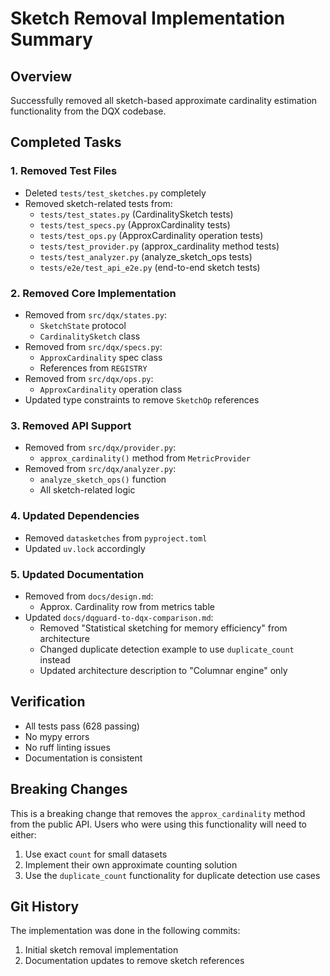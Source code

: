 # Sketch Removal Implementation Summary

## Overview
Successfully removed all sketch-based approximate cardinality estimation functionality from the DQX codebase.

## Completed Tasks

### 1. Removed Test Files
- Deleted `tests/test_sketches.py` completely
- Removed sketch-related tests from:
  - `tests/test_states.py` (CardinalitySketch tests)
  - `tests/test_specs.py` (ApproxCardinality tests)
  - `tests/test_ops.py` (ApproxCardinality operation tests)
  - `tests/test_provider.py` (approx_cardinality method tests)
  - `tests/test_analyzer.py` (analyze_sketch_ops tests)
  - `tests/e2e/test_api_e2e.py` (end-to-end sketch tests)

### 2. Removed Core Implementation
- Removed from `src/dqx/states.py`:
  - `SketchState` protocol
  - `CardinalitySketch` class
- Removed from `src/dqx/specs.py`:
  - `ApproxCardinality` spec class
  - References from `REGISTRY`
- Removed from `src/dqx/ops.py`:
  - `ApproxCardinality` operation class
- Updated type constraints to remove `SketchOp` references

### 3. Removed API Support
- Removed from `src/dqx/provider.py`:
  - `approx_cardinality()` method from `MetricProvider`
- Removed from `src/dqx/analyzer.py`:
  - `analyze_sketch_ops()` function
  - All sketch-related logic

### 4. Updated Dependencies
- Removed `datasketches` from `pyproject.toml`
- Updated `uv.lock` accordingly

### 5. Updated Documentation
- Removed from `docs/design.md`:
  - Approx. Cardinality row from metrics table
- Updated `docs/dqguard-to-dqx-comparison.md`:
  - Removed "Statistical sketching for memory efficiency" from architecture
  - Changed duplicate detection example to use `duplicate_count` instead
  - Updated architecture description to "Columnar engine" only

## Verification
- All tests pass (628 passing)
- No mypy errors
- No ruff linting issues
- Documentation is consistent

## Breaking Changes
This is a breaking change that removes the `approx_cardinality` method from the public API. Users who were using this functionality will need to either:
1. Use exact `count` for small datasets
2. Implement their own approximate counting solution
3. Use the `duplicate_count` functionality for duplicate detection use cases

## Git History
The implementation was done in the following commits:
1. Initial sketch removal implementation
2. Documentation updates to remove sketch references
